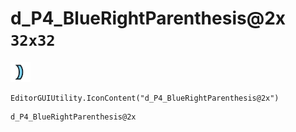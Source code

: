 # d_P4_BlueRightParenthesis@2x `32x32`
<img src="/img/d_P4_BlueRightParenthesis@2x.png" width=32 height=32>

``` CSharp
EditorGUIUtility.IconContent("d_P4_BlueRightParenthesis@2x")
```
```
d_P4_BlueRightParenthesis@2x
```
